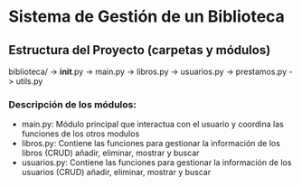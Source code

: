 # Sistema de Gestión de un Biblioteca

## Estructura del Proyecto (carpetas y módulos)
biblioteca/
    -> __init__.py
    -> main.py
    -> libros.py
    -> usuarios.py
    -> prestamos.py
    -> utils.py

### Descripción de los módulos:
- main.py: Módulo principal que interactua con el usuario y coordina las funciones de los otros modulos
- libros.py: Contiene las funciones para gestionar la información de los libros (CRUD) añadir, eliminar, mostrar y buscar
- usuarios.py: Contiene las funciones para gestionar la información de los usuarios (CRUD) añadir, eliminar, mostrar y buscar
